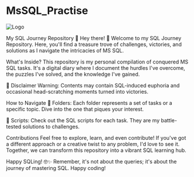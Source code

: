 # MsSQL_Practise

![Logo](https://cdn.dribbble.com/users/1241808/screenshots/2940913/hrp_sddrib.gif)

My SQL Journey Repository 🚀
Hey there! 👋 Welcome to my SQL Journey Repository. Here, you'll find a treasure trove of challenges, victories, and solutions as I navigate the intricacies of MS SQL.

What's Inside?
This repository is my personal compilation of conquered MS SQL tasks. It's a digital diary where I document the hurdles I've overcome, the puzzles I've solved, and the knowledge I've gained.

🚧 Disclaimer
Warning: Contents may contain SQL-induced euphoria and occasional head-scratching moments turned into victories.

How to Navigate
📁 Folders: Each folder represents a set of tasks or a specific topic. Dive into the one that piques your interest.

📝 Scripts: Check out the SQL scripts for each task. They are my battle-tested solutions to challenges.

Contributions
Feel free to explore, learn, and even contribute! If you've got a different approach or a creative twist to any problem, I'd love to see it. Together, we can transform this repository into a vibrant SQL learning hub.

Happy SQLing! 🤓✨
Remember, it's not about the queries; it's about the journey of mastering SQL. Happy coding!






